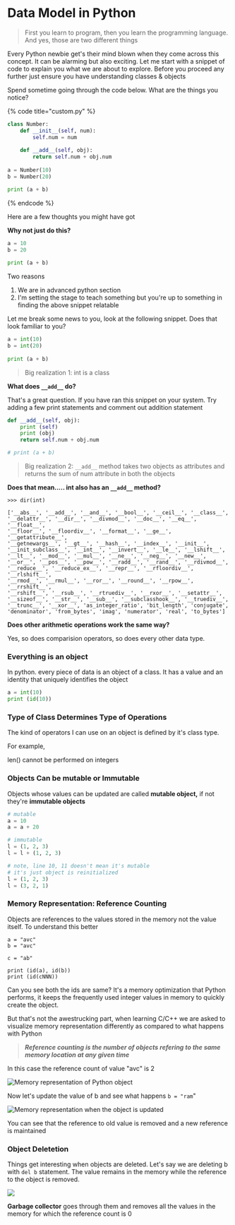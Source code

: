 # Data Model in Python

> First you learn to program, then you learn the programming language. \
> And yes, those are two different things

Every Python newbie get's their mind blown when they come across this concept. It can be alarming but also exciting. Let me start with a snippet of code to explain you what we are about to explore. Before you proceed any further just ensure you have understanding classes & objects

Spend sometime going through the code below. What are the things you notice?

{% code title="custom.py" %}
```python
class Number:
    def __init__(self, num):
        self.num = num
    
    def __add__(self, obj):
        return self.num + obj.num
    
a = Number(10)
b = Number(20)

print (a + b)
```
{% endcode %}

Here are a few thoughts you might have got

**Why not just do this?**

```python
a = 10
b = 20
 
print (a + b)
```

Two reasons

1. We are in advanced python section
2. I'm setting the stage to teach something but you're up to something in finding the above snippet relatable

Let me break some news to you, look at the following snippet. Does that look familiar to you?&#x20;

```python
a = int(10)
b = int(20)
 
print (a + b)
```

> Big realization 1: int is a class&#x20;

**What does `__add__` do?**

That's a great question. If you have ran this snippet on your system. Try adding a few print statements and comment out addition statement

```python
def __add__(self, obj):
    print (self)
    print (obj)
    return self.num + obj.num

# print (a + b)
```

> Big realization 2: `__add__` method takes two objects as attributes and returns the sum of num attribute in both the objects

**Does that mean..... int also has an `__add__` method?**

```
>>> dir(int)

['__abs__', '__add__', '__and__', '__bool__', '__ceil__', '__class__', 
'__delattr__', '__dir__', '__divmod__', '__doc__', '__eq__', '__float__', 
'__floor__', '__floordiv__', '__format__', '__ge__', '__getattribute__', 
'__getnewargs__', '__gt__', '__hash__', '__index__', '__init__', 
'__init_subclass__', '__int__', '__invert__', '__le__', '__lshift__', 
'__lt__', '__mod__', '__mul__', '__ne__', '__neg__', '__new__', 
'__or__', '__pos__', '__pow__', '__radd__', '__rand__', '__rdivmod__', 
'__reduce__', '__reduce_ex__', '__repr__', '__rfloordiv__', '__rlshift__', 
'__rmod__', '__rmul__', '__ror__', '__round__', '__rpow__', '__rrshift__', 
'__rshift__', '__rsub__', '__rtruediv__', '__rxor__', '__setattr__', 
'__sizeof__', '__str__', '__sub__', '__subclasshook__', '__truediv__', 
'__trunc__', '__xor__', 'as_integer_ratio', 'bit_length', 'conjugate', 
'denominator', 'from_bytes', 'imag', 'numerator', 'real', 'to_bytes']
```

**Does other arithmetic operations work the same way?**

Yes, so does comparision operators, so does every other data type.

### **Everything is an object**

In python. every piece of data is an object of a class. It has a value and an identity that uniquely identifies the object

```python
a = int(10)
print (id(10))
```

### Type of Class Determines Type of Operations

The kind of operators I can use on an object is defined by it's class type.

For example,&#x20;

len() cannot be performed on integers

### Objects Can be mutable or Immutable

Objects whose values can be updated are called **mutable object,** if not they're **immutable objects**

```python
# mutable
a = 10
a = a + 20

# immutable
l = (1, 2, 3)
l = l + (1, 2, 3)

# note, line 10, 11 doesn't mean it's mutable
# it's just object is reinitialized
l = (1, 2, 3)
l = (3, 2, 1)
```

### Memory Representation: Reference Counting

Objects are references to the values stored in the memory not the value itself. To understand this better

```
a = "avc"
b = "avc"

c = "ab"

print (id(a), id(b))
print (id(cNNN))
```

Can you see both the ids are same? It's a memory optimization that Python performs, it keeps the frequently used integer values in memory to quickly create the object.

But that's not the awestrucking part, when learning C/C++ we are asked to visualize memory representation differently as compared to what happens with Python

> _**Reference counting is the number of objects refering to the same memory location at any given time**_

In this case the reference count of value "avc" is 2

![Memory representation of Python object](<../../.gitbook/assets/image (2) (1).png>)

Now let's update the value of b and see what happens `b = "ram`"

![Memory representation when the object is updated](<../../.gitbook/assets/image (3) (1).png>)

You can see that the reference to old value is removed and a new reference is maintained

### Object Deletetion&#x20;

Things get interesting when objects are deleted. Let's say we are deleting b with `del b` statement. The value remains in the memory while the reference to the object is removed.

![](<../../.gitbook/assets/image (5) (1).png>)

**Garbage collector** goes through them and removes all the values in the memory for which the reference count is 0

